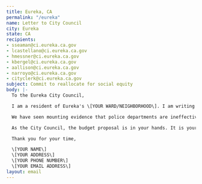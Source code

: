 ```yaml
---
title: Eureka, CA
permalink: "/eureka"
name: Letter to City Council
city: Eureka
state: CA
recipients:
- sseaman@ci.eureka.ca.gov
- lcastellano@ci.eureka.ca.gov
- hmessner@ci.eureka.ca.gov
- kbergel@ci.eureka.ca.gov
- aallison@ci.eureka.ca.gov
- narroyo@ci.eureka.ca.gov
- cityclerk@ci.eureka.ca.gov
subject: Commit to reallocate for social equity
body: |-
  To the Eureka City Council,

  I am a resident of Eureka's \[YOUR WARD/NEIGHBORHOOD\]. I am writing to demand that the City Council adopt a budget strategy that prioritizes community well-being and redirects funding away from the police in the next budget evaluation period.

  We have seen mounting evidence that police departments are ineffective institutions that marginalize minority communities and put citizens at risk of injury and death, yet the police budget accounts for 46% of our general fund. This is wholly unacceptable. I ask that you redirect a significant portion of the police budget toward community programs that provide citizens with basic human needs, like affordable healthcare and housing. We don’t need a militarized police force. We need to create a space in which more mental health service providers, social workers, victim/survivor advocates, religious leaders, neighbors, and friends - all of the people who really make up our community - can look out for one another. Real, actionable change starts with reallocating funding in a manner consistent with these priorities.

  As the City Council, the budget proposal is in your hands. It is your duty to represent your constituents. I am urging you to completely revise the budget for the 2020-2021 fiscal year. We can be a beacon for other cities to follow if only we have the courage to change.

  Thank you for your time,

  \[YOUR NAME\]
  \[YOUR ADDRESS\]
  \[YOUR PHONE NUMBER\]
  \[YOUR EMAIL ADDRESS\]
layout: email
---
```


